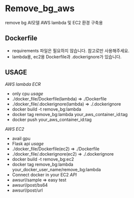 # Remove_bg_aws
remove bg AI모델 AWS lambda 및 EC2 환경 구축용

## Dockerfile
- requirements 파일은 필요하지 않습니다. 참고로만 사용해주세요.
- lambda용, ec2용 Dockerfile과 .dockerignore가 있습니다.

## USAGE

*AWS lambda ECR*
- only cpu
*usage*
- ./docker_file/Dockerfile(lambda) => ./Dockerfile
- ./docker_file/.dockerignore(lambda) => ./.dockerignore
- docker build -t remove_bg:lambda
- docker tag remove_bg:lambda your_aws_container_id:tag
- docker push your_aws_container_id:tag

*AWS EC2*
- avail gpu
- Flask api
*usage*
- ./docker_file/Dockerfile(ec2) => ./Dockerfile
- ./docker_file/.dockerignore(ec2) => ./.dockerignore
- docker build -t remove_bg:ec2
- docker tag remove_bg:lambda your_docker_user_name/remove_bg:lambda
- Connect docker in your EC2
*API*
- awsurl/sample => easy test
- awsurl/post/bs64
- awsurl/post/url
